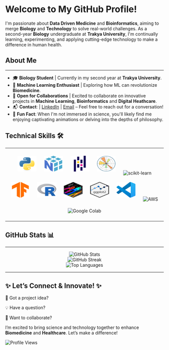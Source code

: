 # Welcome to My GitHub Profile! 

I'm passionate about **Data Driven Medicine** and **Bioinformatics**, aiming to merge **Biology** and **Technology** to solve real-world challenges. As a second-year **Biology** undergraduate at **Trakya University**, I'm continually learning, experimenting, and applying cutting-edge technology to make a difference in human health.

## About Me
---

- 🎓 **Biology Student** | Currently in my second year at **Trakya University**.
- 🤖 **Machine Learning Enthusiast** | Exploring how ML can revolutionize **Biomedicine**.
- 🌟 **Open for Collaborations** | Excited to collaborate on innovative projects in **Machine Learning**, **Bioinformatics** and **Digital Heathcare**.
- 📬 **Contact**: | [LinkedIn](https://www.linkedin.com/in/huseyincavus) | [Email](mailto:huseyincavus@proton.me) – Feel free to reach out for a conversation!
- 🎨 **Fun Fact**: When I'm not immersed in science, you'll likely find me enjoying captivating animations or delving into the depths of philosophy.

## Technical Skills 🛠️
---

<div align="center">
  <img src="https://raw.githubusercontent.com/devicons/devicon/master/icons/python/python-original.svg" alt="Python" style="width:60px; height:50px; margin:10px;"/>
  <img src="https://raw.githubusercontent.com/devicons/devicon/master/icons/numpy/numpy-original.svg" alt="NumPy" style="width:60px; height:50px; margin:10px;"/>
  <img src="https://raw.githubusercontent.com/devicons/devicon/master/icons/pandas/pandas-original.svg" alt="Pandas" style="width:60px; height:50px; margin:10px;"/>
  <img src="https://raw.githubusercontent.com/devicons/devicon/master/icons/matplotlib/matplotlib-original.svg" alt="Matplotlib" style="width:60px; height:50px; margin:10px;"/>
  <img src="https://raw.githubusercontent.com/scikit-learn/scikit-learn/main/doc/logos/scikit-learn-logo-notext.png" alt="scikit-learn" style="width:60px; height:50px; margin:10px;"/>
  <img src="https://raw.githubusercontent.com/devicons/devicon/master/icons/tensorflow/tensorflow-original.svg" alt="TensorFlow" style="width:60px; height:50px; margin:10px;"/>
  <img src="https://raw.githubusercontent.com/devicons/devicon/master/icons/r/r-original.svg" alt="R" style="width:60px; height:50px; margin:10px;"/>
  <img src="https://raw.githubusercontent.com/tidyverse/dplyr/master/man/figures/logo.png" alt="dplyr" style="width:60px; height:50px; margin:10px;"/>
  <img src="https://raw.githubusercontent.com/tidyverse/ggplot2/master/man/figures/logo.png" alt="ggplot2" style="width:60px; height:50px; margin:10px;"/>
  <img src="https://raw.githubusercontent.com/devicons/devicon/master/icons/vscode/vscode-original.svg" alt="VS Code" style="width:60px; height:50px; margin:10px;"/>
  <img src="https://a0.awsstatic.com/main/images/logos/aws_logo_smile_1200x630.png" alt="AWS" style="width:60px; height:50px; margin:10px;"/>
  <img src="https://colab.research.google.com/img/colab_favicon.ico" alt="Google Colab" style="width:60px; height:50px; margin:10px;"/>
</div>


---

## GitHub Stats 📊
---

<div align="center">
  <img src="https://github-readme-stats.vercel.app/api?username=huseyincavusbi&show_icons=true&theme=radical" alt="GitHub Stats" width="450"/>
</div>

<div align="center">
  <img src="https://github-readme-streak-stats.herokuapp.com/?user=huseyincavusbi&theme=radical" alt="GitHub Streak" width="450"/>
</div>

<div align="center">
  <img src="https://github-readme-stats.vercel.app/api/top-langs/?username=huseyincavusbi&theme=dracula" alt="Top Languages" width="450"/>
</div>

---

✨ **Let’s Connect & Innovate!** ✨
---

🔬 Got a project idea?

💡 Have a question?

🤝 Want to collaborate?

I’m excited to bring science and technology together to enhance **Biomedicine** and **Healthcare**. Let’s make a difference!

![Profile Views](https://komarev.com/ghpvc/?username=huseyincavusbi&color=blue)



